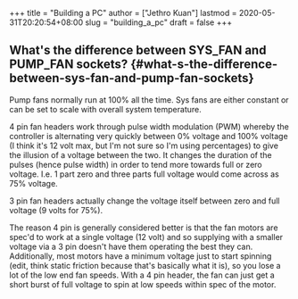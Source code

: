 +++
title = "Building a PC"
author = ["Jethro Kuan"]
lastmod = 2020-05-31T20:20:54+08:00
slug = "building_a_pc"
draft = false
+++

## What's the difference between SYS_FAN and PUMP_FAN sockets? {#what-s-the-difference-between-sys-fan-and-pump-fan-sockets}

Pump fans normally run at 100% all the time. Sys fans are either
constant or can be set to scale with overall system temperature.

4 pin fan headers work through pulse width modulation (PWM) whereby
the controller is alternating very quickly between 0% voltage and 100%
voltage (I think it's 12 volt max, but I'm not sure so I'm using
percentages) to give the illusion of a voltage between the two. It
changes the duration of the pulses (hence pulse width) in order to
tend more towards full or zero voltage. I.e. 1 part zero and three
parts full voltage would come across as 75% voltage.

3 pin fan headers actually change the voltage itself between zero and
full voltage (9 volts for 75%).

The reason 4 pin is generally considered better is that the fan motors
are spec'd to work at a single voltage (12 volt) and so supplying with
a smaller voltage via a 3 pin doesn't have them operating the best
they can. Additionally, most motors have a minimum voltage just to
start spinning (edit, think static friction because that's basically
what it is), so you lose a lot of the low end fan speeds. With a 4 pin
header, the fan can just get a short burst of full voltage to spin at
low speeds within spec of the motor.
